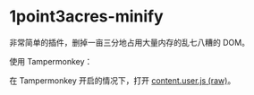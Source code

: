 # 1point3acres-minify

非常简单的插件，删掉一亩三分地占用大量内存的乱七八糟的 DOM。

使用 Tampermonkey：

在 Tampermonkey 开启的情况下，打开 [content.user.js (raw)](https://raw.githubusercontent.com/liang2kl/1point3acres-minify/main/content.user.js)。
